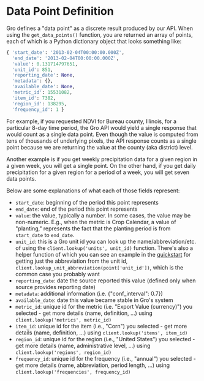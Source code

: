 # Data Point Definition

Gro defines a "data point" as a discrete result produced by our API. When using the `get_data_points()` function, you are returned an array of points, each of which is a Python dictionary object that looks something like:

```py
{ 'start_date': '2013-02-04T00:00:00.000Z',
  'end_date': '2013-02-04T00:00:00.000Z',
  'value': 0.131714797651,
  'unit_id': 851,
  'reporting_date': None,
  'metadata': {},
  'available_date': None,
  'metric_id': 15531082,
  'item_id': 7382,
  'region_id': 138295,
  'frequency_id': 1 }
```

For example, if you requested NDVI for Bureau county, Illinois, for a particular 8-day time period, the Gro API would yield a single response that would count as a single data point. Even though the value is computed from tens of thousands of underlying pixels, the API response counts as a single point because we are returning the value at the county (aka district) level.

Another example is if you get weekly precipitation data for a given region in a given week, you will get a single point. On the other hand, if you get daily precipitation for a given region for a period of a week, you will get seven data points.

Below are some explanations of what each of those fields represent:

* `start_date`: beginning of the period this point represents
* `end_date`: end of the period this point represents
* `value`: the value, typically a number. In some cases, the value may be non-numeric. E.g., when the metric is Crop Calendar, a value of "planting," represents the fact that the planting period is from `start_date` to `end_date`.
* `unit_id`: this is a Gro unit id you can look up the name/abbreviation/etc. of using the `client.lookup('units', unit_id)` function. There's also a helper function of which you can see an example in the [quickstart](https://github.com/gro-intelligence/api-client/blob/9c2c17642980b5415b8a8167a28276b77e34915c/api/client/samples/quick_start.py#L30) for getting just the abbreviation from the unit id, `client.lookup_unit_abbreviation(point['unit_id'])`, which is the common case you probably want
* `reporting_date`: date the source reported this value (defined only when source provides reporting date)
* `metadata`: additional information (i.e. {"conf_interval": 0.7})
* `available_date`: date this value became stable in Gro's system
* `metric_id`: unique id for the metric (i.e. "Export Value (currency)") you selected - get more details (name, definition, ...) using `client.lookup('metrics', metric_id)`
* `item_id`: unique id for the item (i.e., "Corn") you selected - get more details (name, definition, ...) using `client.lookup('items', item_id)`
* `region_id`: unique id for the region (i.e., "United States") you selected - get more details (name, administrative level, ...) using `client.lookup('regions', region_id)`
* `frequency_id`: unique id for the frequency (i.e., "annual") you selected - get more details (name, abbreviation, period length, ...) using `client.lookup('frequencies', frequency_id)`
